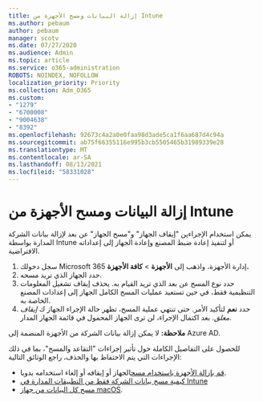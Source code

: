 ```yaml
---
title: إزالة البيانات ومسح الأجهزة من Intune
ms.author: pebaum
author: pebaum
manager: scotv
ms.date: 07/27/2020
ms.audience: Admin
ms.topic: article
ms.service: o365-administration
ROBOTS: NOINDEX, NOFOLLOW
localization_priority: Priority
ms.collection: Adm_O365
ms.custom:
- "1279"
- "6700008"
- "9004638"
- "8392"
ms.openlocfilehash: 92673c4a2a0e0faa98d3ade5ca1f6aa687d4c94a
ms.sourcegitcommit: ab75f66355116e995b3cb5505465b31989339e28
ms.translationtype: MT
ms.contentlocale: ar-SA
ms.lasthandoff: 08/13/2021
ms.locfileid: "58331028"
---
```

# <a name="removing-data-and-wiping-devices-from-intune"></a>إزالة البيانات ومسح الأجهزة من Intune

يمكن استخدام الإجراءين "إيقاف الجهاز" و"مسح الجهاز" عن بعد لإزالة بيانات الشركة المدارة بواسطة Intune أو لتنفيذ إعادة ضبط المصنع وإعادة الجهاز إلى إعداداته الافتراضية.

1. سجل دخولك Microsoft 365 إدارة الأجهزة، واذهب إلى **الأجهزة**  >  **كافة الأجهزة.**
2. حدد الجهاز الذي تريد مسحه.
3. حدد نوع المسح عن بعد الذي تريد القيام به. يحذف إيقاف تشغيل المعلومات التنظيمية فقط، في حين تستعيد عمليات المسح الكامل الجهاز إلى إعدادات المصنع الخاصة به.
4. حدد **نعم** لتأكيد الأمر. حتى تنتهي عملية المسح، تظهر حالة الإجراء الجهاز ك *إيقاف معلق*.
    بعد اكتمال الإجراء، لن ترى الجهاز المحمول في قائمة الجهاز المدار.

**ملاحظة:** لا يمكن إزالة بيانات الشركة من الأجهزة المنضمة إلى Azure AD. 

للحصول على التفاصيل الكاملة حول تأثير إجراءات "التقاعد والمسح"، بما في ذلك الإجراءات التي يتم الاحتفاظ بها والحذف، راجع الوثائق التالية:

- [قم بإزالة الأجهزة باستخدام مسح](https://docs.microsoft.com/mem/intune/remote-actions/devices-wipe)الجهاز أو إيقافه أو إلغاء استخدامه يدويا.
- [كيفية مسح بيانات الشركة فقط من التطبيقات المدارة في Intune](https://docs.microsoft.com/mem/intune/apps/apps-selective-wipe)
- [مسح كل البيانات من جهاز macOS](https://docs.microsoft.com/mem/intune/remote-actions/device-erase).